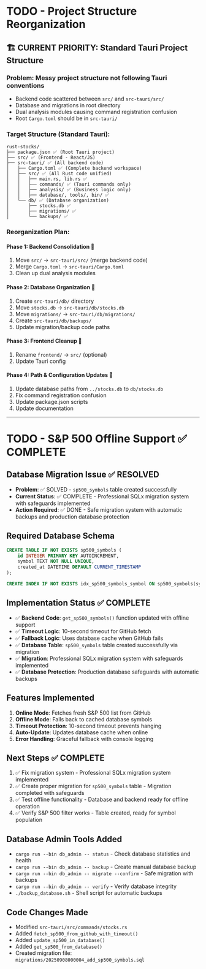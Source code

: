 # TODO - Project Structure Reorganization

## 🏗️ CURRENT PRIORITY: Standard Tauri Project Structure

### **Problem**: Messy project structure not following Tauri conventions
- Backend code scattered between `src/` and `src-tauri/src/`
- Database and migrations in root directory
- Dual analysis modules causing command registration confusion
- Root `Cargo.toml` should be in `src-tauri/`

### **Target Structure** (Standard Tauri):
```
rust-stocks/
├── package.json ✅ (Root Tauri project)
├── src/ ✅ (Frontend - React/JS) 
├── src-tauri/ ✅ (All backend code)
│   ├── Cargo.toml ✅ (Complete backend workspace)
│   ├── src/ ✅ (All Rust code unified)
│   │   ├── main.rs, lib.rs ✅
│   │   ├── commands/ ✅ (Tauri commands only)
│   │   ├── analysis/ ✅ (Business logic only) 
│   │   ├── database/, tools/, bin/ ✅
│   └── db/ ✅ (Database organization)
│       ├── stocks.db ✅
│       ├── migrations/ ✅
│       └── backups/ ✅
```

### **Reorganization Plan**:
#### **Phase 1: Backend Consolidation** 🔄
1. Move `src/` → `src-tauri/src/` (merge backend code)
2. Merge `Cargo.toml` → `src-tauri/Cargo.toml`
3. Clean up dual analysis modules

#### **Phase 2: Database Organization** 🔄  
1. Create `src-tauri/db/` directory
2. Move `stocks.db` → `src-tauri/db/stocks.db`
3. Move `migrations/` → `src-tauri/db/migrations/`
4. Create `src-tauri/db/backups/`
5. Update migration/backup code paths

#### **Phase 3: Frontend Cleanup** 🔄
1. Rename `frontend/` → `src/` (optional)
2. Update Tauri config

#### **Phase 4: Path & Configuration Updates** 🔄
1. Update database paths from `../stocks.db` to `db/stocks.db`
2. Fix command registration confusion
3. Update package.json scripts
4. Update documentation

---

# TODO - S&P 500 Offline Support ✅ COMPLETE

## Database Migration Issue ✅ RESOLVED
- **Problem**: ✅ SOLVED - `sp500_symbols` table created successfully
- **Current Status**: ✅ COMPLETE - Professional SQLx migration system with safeguards implemented
- **Action Required**: ✅ DONE - Safe migration system with automatic backups and production database protection

## Required Database Schema
```sql
CREATE TABLE IF NOT EXISTS sp500_symbols (
    id INTEGER PRIMARY KEY AUTOINCREMENT,
    symbol TEXT NOT NULL UNIQUE,
    created_at DATETIME DEFAULT CURRENT_TIMESTAMP
);

CREATE INDEX IF NOT EXISTS idx_sp500_symbols_symbol ON sp500_symbols(symbol);
```

## Implementation Status ✅ COMPLETE
- ✅ **Backend Code**: `get_sp500_symbols()` function updated with offline support  
- ✅ **Timeout Logic**: 10-second timeout for GitHub fetch
- ✅ **Fallback Logic**: Uses database cache when GitHub fails
- ✅ **Database Table**: `sp500_symbols` table created successfully via migration
- ✅ **Migration**: Professional SQLx migration system with safeguards implemented
- ✅ **Database Protection**: Production database safeguards with automatic backups

## Features Implemented
1. **Online Mode**: Fetches fresh S&P 500 list from GitHub
2. **Offline Mode**: Falls back to cached database symbols
3. **Timeout Protection**: 10-second timeout prevents hanging
4. **Auto-Update**: Updates database cache when online
5. **Error Handling**: Graceful fallback with console logging

## Next Steps ✅ COMPLETE
1. ✅ Fix migration system - Professional SQLx migration system implemented
2. ✅ Create proper migration for `sp500_symbols` table - Migration completed with safeguards  
3. ✅ Test offline functionality - Database and backend ready for offline operation
4. ✅ Verify S&P 500 filter works - Table created, ready for symbol population

## Database Admin Tools Added
- `cargo run --bin db_admin -- status` - Check database statistics and health
- `cargo run --bin db_admin -- backup` - Create manual database backup
- `cargo run --bin db_admin -- migrate --confirm` - Safe migration with backups
- `cargo run --bin db_admin -- verify` - Verify database integrity
- `./backup_database.sh` - Shell script for automatic backups

## Code Changes Made
- Modified `src-tauri/src/commands/stocks.rs`
- Added `fetch_sp500_from_github_with_timeout()`
- Added `update_sp500_in_database()`
- Added `get_sp500_from_database()`
- Created migration file: `migrations/20250908000004_add_sp500_symbols.sql`
